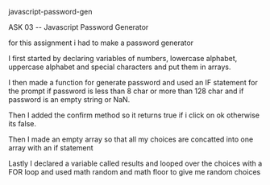 javascript-password-gen

ASK 03 -- Javascript Password Generator

for this assignment i had to make a password generator


I first started by declaring variables of numbers, lowercase alphabet, uppercase alphabet and special characters and put them in arrays.

I then made a function for generate password and used an IF statement for the prompt if password is less than 8 char or more than 128 char and if password is an empty string or NaN.

Then I added the confirm method so it returns true if i click on ok otherwise its false.

Then I made an empty array so that all my choices are concatted into one array with an if statement

Lastly I declared a variable called results and looped over the choices with a FOR loop and used math random and math floor to give me random choices

